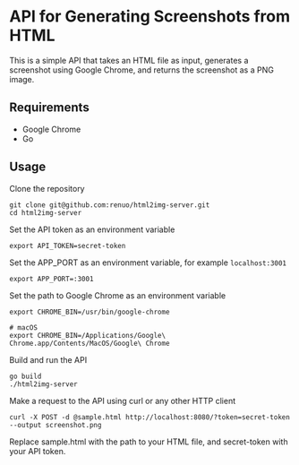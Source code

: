 # API for Generating Screenshots from HTML

This is a simple API that takes an HTML file as input, generates a screenshot using Google Chrome, and returns the screenshot as a PNG image.

## Requirements

- Google Chrome
- Go

## Usage

Clone the repository
```
git clone git@github.com:renuo/html2img-server.git
cd html2img-server
```

Set the API token as an environment variable
```
export API_TOKEN=secret-token
```

Set the APP_PORT as an environment variable, for example `localhost:3001`
```
export APP_PORT=:3001
```

Set the path to Google Chrome as an environment variable
```
export CHROME_BIN=/usr/bin/google-chrome

# macOS
export CHROME_BIN=/Applications/Google\ Chrome.app/Contents/MacOS/Google\ Chrome
```

Build and run the API
```
go build
./html2img-server
```

Make a request to the API using curl or any other HTTP client
```
curl -X POST -d @sample.html http://localhost:8080/?token=secret-token --output screenshot.png 
```
Replace sample.html with the path to your HTML file, and secret-token with your API token.

